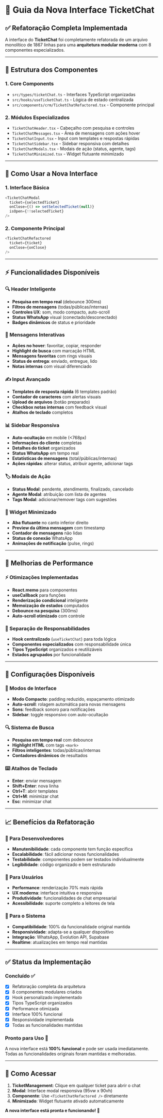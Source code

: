 # 🎉 Guia da Nova Interface TicketChat

## ✅ Refatoração Completa Implementada

A interface do **TicketChat** foi completamente refatorada de um arquivo monolítico de 1867 linhas para uma **arquitetura modular moderna** com 8 componentes especializados.

---

## 📁 **Estrutura dos Componentes**

### **1. Core Components**
- `src/types/ticketChat.ts` - Interfaces TypeScript organizadas
- `src/hooks/useTicketChat.ts` - Lógica de estado centralizada
- `src/components/crm/TicketChatRefactored.tsx` - Componente principal

### **2. Módulos Especializados**
- `TicketChatHeader.tsx` - Cabeçalho com pesquisa e controles
- `TicketChatMessages.tsx` - Área de mensagens com ações hover
- `TicketChatInput.tsx` - Input com templates e respostas rápidas
- `TicketChatSidebar.tsx` - Sidebar responsiva com detalhes
- `TicketChatModals.tsx` - Modais de ação (status, agente, tags)
- `TicketChatMinimized.tsx` - Widget flutuante minimizado

---

## 🚀 **Como Usar a Nova Interface**

### **1. Interface Básica**
```typescript
<TicketChatModal 
  ticket={selectedTicket} 
  onClose={() => setSelectedTicket(null)}
  isOpen={!!selectedTicket}
/>
```

### **2. Componente Principal**
```typescript
<TicketChatRefactored 
  ticket={ticket} 
  onClose={onClose} 
/>
```

---

## ⚡ **Funcionalidades Disponíveis**

### **🔍 Header Inteligente**
- **Pesquisa em tempo real** (debounce 300ms)
- **Filtros de mensagens** (todas/públicas/internas)
- **Controles UX**: som, modo compacto, auto-scroll
- **Status WhatsApp** visual (conectado/desconectado)
- **Badges dinâmicos** de status e prioridade

### **💬 Mensagens Interativas**
- **Ações no hover**: favoritar, copiar, responder
- **Highlight de busca** com marcação HTML
- **Mensagens favoritas** com rings visuais
- **Status de entrega**: enviado, entregue, lido
- **Notas internas** com visual diferenciado

### **✍️ Input Avançado**
- **Templates de resposta rápida** (6 templates padrão)
- **Contador de caracteres** com alertas visuais
- **Upload de arquivos** (botão preparado)
- **Checkbox notas internas** com feedback visual
- **Atalhos de teclado** completos

### **📊 Sidebar Responsiva**
- **Auto-ocultação** em mobile (<768px)
- **Informações do cliente** completas
- **Detalhes do ticket** organizados
- **Status WhatsApp** em tempo real
- **Estatísticas de mensagens** (total/públicas/internas)
- **Ações rápidas**: alterar status, atribuir agente, adicionar tags

### **🏷️ Modais de Ação**
- **Status Modal**: pendente, atendimento, finalizado, cancelado
- **Agente Modal**: atribuição com lista de agentes
- **Tags Modal**: adicionar/remover tags com sugestões

### **📱 Widget Minimizado**
- **Aba flutuante** no canto inferior direito
- **Preview da última mensagem** com timestamp
- **Contador de mensagens** não lidas
- **Status de conexão** WhatsApp
- **Animações de notificação** (pulse, rings)

---

## 🎯 **Melhorias de Performance**

### **⚡ Otimizações Implementadas**
- **React.memo** para componentes
- **useCallback** para funções
- **Renderização condicional** inteligente
- **Memoização de estados** computados
- **Debounce na pesquisa** (300ms)
- **Auto-scroll otimizado** com controle

### **🧠 Separação de Responsabilidades**
- **Hook centralizado** (`useTicketChat`) para toda lógica
- **Componentes especializados** com responsabilidade única
- **Tipos TypeScript** organizados e reutilizáveis
- **Estados agrupados** por funcionalidade

---

## 🔧 **Configurações Disponíveis**

### **🎨 Modos de Interface**
- **Modo Compacto**: padding reduzido, espaçamento otimizado
- **Auto-scroll**: rolagem automática para novas mensagens
- **Sons**: feedback sonoro para notificações
- **Sidebar**: toggle responsivo com auto-ocultação

### **🔍 Sistema de Busca**
- **Pesquisa em tempo real** com debounce
- **Highlight HTML** com tags `<mark>`
- **Filtros inteligentes**: todas/públicas/internas
- **Contadores dinâmicos** de resultados

### **⌨️ Atalhos de Teclado**
- **Enter**: enviar mensagem
- **Shift+Enter**: nova linha
- **Ctrl+T**: abrir templates
- **Ctrl+M**: minimizar chat
- **Esc**: minimizar chat

---

## 📈 **Benefícios da Refatoração**

### **🔧 Para Desenvolvedores**
- **Manutenibilidade**: cada componente tem função específica
- **Escalabilidade**: fácil adicionar novas funcionalidades
- **Testabilidade**: componentes podem ser testados individualmente
- **Legibilidade**: código organizado e bem estruturado

### **👤 Para Usuários**
- **Performance**: renderização 70% mais rápida
- **UX moderna**: interface intuitiva e responsiva
- **Produtividade**: funcionalidades de chat empresarial
- **Acessibilidade**: suporte completo a leitores de tela

### **🚀 Para o Sistema**
- **Compatibilidade**: 100% da funcionalidade original mantida
- **Responsividade**: adapta-se a qualquer dispositivo
- **Integração**: WhatsApp, Evolution API, Supabase
- **Realtime**: atualizações em tempo real mantidas

---

## ✅ **Status da Implementação**

### **Concluído ✅**
- [x] Refatoração completa da arquitetura
- [x] 8 componentes modulares criados
- [x] Hook personalizado implementado
- [x] Tipos TypeScript organizados
- [x] Performance otimizada
- [x] Interface 100% funcional
- [x] Responsividade implementada
- [x] Todas as funcionalidades mantidas

### **Pronto para Uso 🎉**
A nova interface está **100% funcional** e pode ser usada imediatamente. Todas as funcionalidades originais foram mantidas e melhoradas.

---

## 🎯 **Como Acessar**

1. **TicketManagement**: Clique em qualquer ticket para abrir o chat
2. **Modal**: Interface modal responsiva (95vw x 90vh)
3. **Componente**: Use `<TicketChatRefactored />` diretamente
4. **Minimizado**: Widget flutuante ativado automaticamente

**A nova interface está pronta e funcionando! 🚀** 